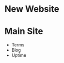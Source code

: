 # New Website
<h1 id="myHeader">Main Site</h1>
<ul>
  <li>Terms</li>
  <li>Blog</li>
  <li>Uptime</li>
</ul>
